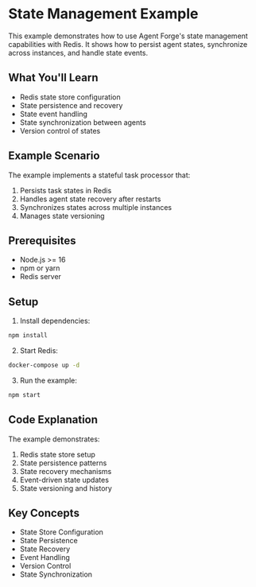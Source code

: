 # State Management Example

This example demonstrates how to use Agent Forge's state management capabilities with Redis. It shows how to persist agent states, synchronize across instances, and handle state events.

## What You'll Learn
- Redis state store configuration
- State persistence and recovery
- State event handling
- State synchronization between agents
- Version control of states

## Example Scenario
The example implements a stateful task processor that:
1. Persists task states in Redis
2. Handles agent state recovery after restarts
3. Synchronizes states across multiple instances
4. Manages state versioning

## Prerequisites
- Node.js >= 16
- npm or yarn
- Redis server

## Setup

1. Install dependencies:
```bash
npm install
```

2. Start Redis:
```bash
docker-compose up -d
```

3. Run the example:
```bash
npm start
```

## Code Explanation

The example demonstrates:
1. Redis state store setup
2. State persistence patterns
3. State recovery mechanisms
4. Event-driven state updates
5. State versioning and history

## Key Concepts

- State Store Configuration
- State Persistence
- State Recovery
- Event Handling
- Version Control
- State Synchronization
